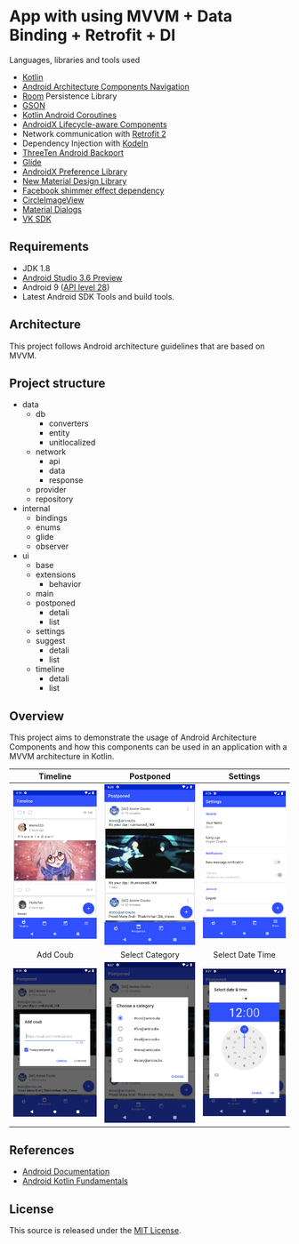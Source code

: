 # App with using MVVM + Data Binding + Retrofit + DI
Languages, libraries and tools used
* [Kotlin](https://kotlinlang.org)
* [Android Architecture Components Navigation](https://github.com/googlesamples/android-architecture-components/tree/master/NavigationBasicSample)
* [Room](https://square.github.io/retrofit/) Persistence Library
* [GSON](https://github.com/google/gson)
* [Kotlin Android Coroutines](https://github.com/Kotlin/kotlinx.coroutines)
* [AndroidX Lifecycle-aware Components](https://github.com/googlecodelabs/android-lifecycles)
* Network communication with [Retrofit 2](https://square.github.io/retrofit/)
* Dependency Injection with [KodeIn](https://github.com/Kodein-Framework/Kodein-DI)
* [ThreeTen Android Backport](https://github.com/JakeWharton/ThreeTenABP)
* [Glide](https://bumptech.github.io/glide/)
* [AndroidX Preference Library](https://github.com/googlesamples/android-preferences)
* [New Material Design Library](https://material.io/develop/android/docs/getting-started/)
* [Facebook shimmer effect dependency](https://github.com/facebook/shimmer-android)
* [CircleImageView](https://github.com/lopspower/CircularImageView)
* [Material Dialogs](https://github.com/afollestad/material-dialogs)
* [VK SDK](https://github.com/VKCOM/vk-android-sdk)

## Requirements
* JDK 1.8
* [Android Studio 3.6 Preview](https://developer.android.com/studio/preview/)
* Android 9 ([API level 28](https://developer.android.com/studio/releases/platforms#9.0))
* Latest Android SDK Tools and build tools.

## Architecture
This project follows Android architecture guidelines that are based on MVVM.

## Project structure
- data
  - db
    - converters
    - entity
    - unitlocalized
  - network
    - api
    - data
    - response
  - provider
  - repository
- internal
  - bindings
  - enums
  - glide
  - observer
- ui
  - base
  - extensions
    - behavior
  - main
  - postponed
    - detali
    - list
  - settings
  - suggest
    - detali
    - list
  - timeline
    - detali
    - list

## Overview
This project aims to demonstrate the usage of Android Architecture Components and how this components can be used in an application with a MVVM architecture in Kotlin.

Timeline                   |  Postponed                |  Settings
:-------------------------:|:-------------------------:|:-------------------------:
![alt-timeline](https://github.com/Holofox/android-anicoubs/blob/master/screenshots/timeline.png "Timeline")  |  ![alt-postponed](https://github.com/Holofox/android-anicoubs/blob/master/screenshots/postponed.png "Postponed") | ![alt-settings](https://github.com/Holofox/android-anicoubs/blob/master/screenshots/settings.png "Settings")
Add Coub                   |  Select Category          |  Select Date Time
![alt-dialog_add_coub](https://github.com/Holofox/android-anicoubs/blob/master/screenshots/dialog_add_coub.png "Add coub")  |  ![alt-dialog_select_item](https://github.com/Holofox/android-anicoubs/blob/master/screenshots/dialog_select_item.png "Select Category") | ![alt-dialog-select_datetime](https://github.com/Holofox/android-anicoubs/blob/master/screenshots/dialog_select_datetime.png "Select Date Time")

## References
* [Android Documentation](https://developer.android.com/topic/libraries/architecture)
* [Android Kotlin Fundamentals](https://codelabs.developers.google.com/codelabs/kotlin-android-training-welcome/#0)

## License

This source is released under the [MIT License](https://github.com/Holofox/android-anicoubs/blob/master/LICENSE).
